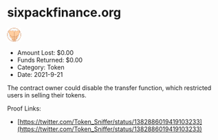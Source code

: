 # sixpackfinance.org
![sixpackfinance.org](/rektimages/sixpackfinance.org.png)
- Amount Lost: $0.00
- Funds Returned: $0.00
- Category: Token
- Date: 2021-9-21

The contract owner could disable the transfer function, which restricted users in selling their tokens.


Proof Links:
- [https://twitter.com/Token_Sniffer/status/1382886019419103233](https://twitter.com/Token_Sniffer/status/1382886019419103233)


